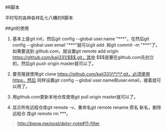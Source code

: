 #R脚本

平时写的各种各样乱七八糟的R脚本

##git的使用
1. 基本上是git init，然后git config --global user.name "\*\*\*"，在然后git config 
--global user.email "\*\*\*"就可以git add .和git commit -m "\*\*\*"了。如果要送到
github.com，就设置git remote add origin https://github.com/kaji331/$$$.git，其中
$$$是要在github.com先创立的，然后git push origin master就可以了。

2. 要克隆就使用git clone https://github.com/kaji331/\*\*\*.git，必须使用https，然后
同样设置git config --global user.name和user.email，接着就可以用了。

3. 用github.com更新本地仓库使用git pull origin master就可以了。

4. 显示所有远程仓库git remote -v，重命名git remote rename 原名 新名，删除远程仓
库git remote rm \*\*\*。

> http://bqnw.me/post/dplyr-note#11-filter
